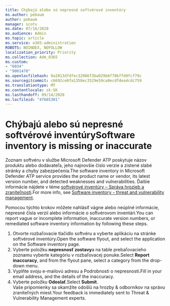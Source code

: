 ```yaml
---
title: Chýbajú alebo sú nepresné softvérové inventúry
ms.author: pebaum
author: pebaum
manager: scotv
ms.date: 07/16/2020
ms.audience: Admin
ms.topic: article
ms.service: o365-administration
ROBOTS: NOINDEX, NOFOLLOW
localization_priority: Priority
ms.collection: Adm_O365
ms.custom:
- "6034"
- "9001470"
ms.openlocfilehash: 9a2013dfdfec32086f3ba029b6f78bffd9fcf79c
ms.sourcegitcommit: c6692ce0fa1358ec3529e59ca0ecdfdea4cdc759
ms.translationtype: MT
ms.contentlocale: sk-SK
ms.lasthandoff: 09/14/2020
ms.locfileid: "47665301"
---
```

# <a name="software-inventory-is-missing-or-inaccurate"></a><span data-ttu-id="74d3e-102">Chýbajú alebo sú nepresné softvérové inventúry</span><span class="sxs-lookup"><span data-stu-id="74d3e-102">Software inventory is missing or inaccurate</span></span>

<span data-ttu-id="74d3e-103">Zoznam softvéru v službe Microsoft Defender ATP poskytuje názov produktu alebo dodávateľa, jeho najnovšie číslo verzie a zistené slabé stránky a chyby zabezpečenia.</span><span class="sxs-lookup"><span data-stu-id="74d3e-103">The software inventory in Microsoft Defender ATP service provides the product name or vendor, its latest version number, and detected weaknesses and vulnerabilities.</span></span> <span data-ttu-id="74d3e-104">Ďalšie informácie nájdete v téme [softvérové inventúry – Správa hrozieb a zraniteľnosti](https://docs.microsoft.com/windows/security/threat-protection/microsoft-defender-atp/tvm-software-inventory).</span><span class="sxs-lookup"><span data-stu-id="74d3e-104">For more info, see [Software inventory - threat and vulnerability management](https://docs.microsoft.com/windows/security/threat-protection/microsoft-defender-atp/tvm-software-inventory).</span></span>

<span data-ttu-id="74d3e-105">Pomocou týchto krokov môžete nahlásiť vágne alebo neúplné informácie, nepresné čísla verzií alebo informácie o softvérovom inventári.</span><span class="sxs-lookup"><span data-stu-id="74d3e-105">You can report vague or incomplete information, inaccurate version numbers, or remediated software inventory information by following these steps.</span></span>  

1. <span data-ttu-id="74d3e-106">Otvorte rozbaľovacie tlačidlo softvéru a vyberte aplikáciu na stránke softvérové inventúry.</span><span class="sxs-lookup"><span data-stu-id="74d3e-106">Open the software flyout, and select the application on the Software inventory page.</span></span>
2. <span data-ttu-id="74d3e-107">Vyberte položku **nepresnosť zostavy**a na table prebaľovacieho zoznamu vyberte kategóriu v rozbaľovacej ponuke.</span><span class="sxs-lookup"><span data-stu-id="74d3e-107">Select **Report inaccuracy**, and from the flyout pane, select a category from the drop-down menu.</span></span>
3. <span data-ttu-id="74d3e-108">Vyplňte svoju e-mailovú adresu a Podrobnosti o nepresnosti.</span><span class="sxs-lookup"><span data-stu-id="74d3e-108">Fill in your email address, and the details of the inaccuracy.</span></span>
4. <span data-ttu-id="74d3e-109">Vyberte položku **Odoslať**.</span><span class="sxs-lookup"><span data-stu-id="74d3e-109">Select **Submit**.</span></span></br>
    <span data-ttu-id="74d3e-110">Vaše pripomienky sa okamžite odošlú na hrozby & odborníkov na správu zraniteľných miest.</span><span class="sxs-lookup"><span data-stu-id="74d3e-110">Your feedback is immediately sent to Threat & Vulnerability Management experts.</span></span>